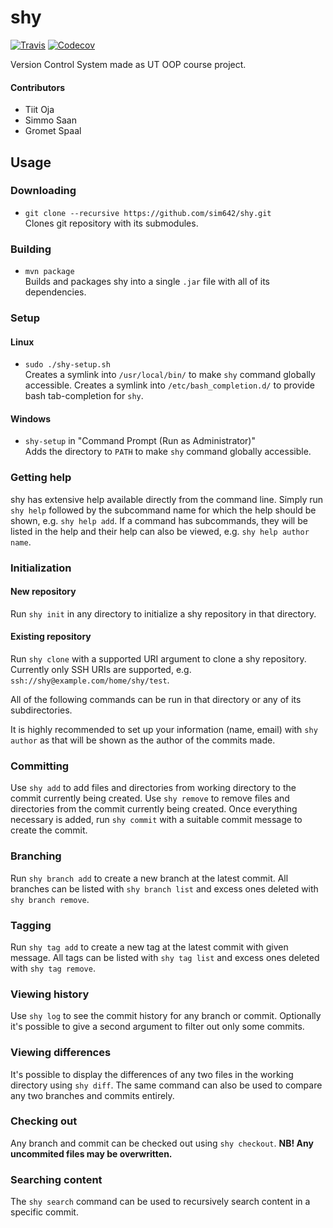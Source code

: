 # shy

[![Travis](https://img.shields.io/travis/sim642/shy.svg)](https://travis-ci.org/sim642/shy)
[![Codecov](https://img.shields.io/codecov/c/github/sim642/shy.svg)](https://codecov.io/github/sim642/shy)

Version Control System made as UT OOP course project.

#### Contributors
* Tiit Oja
* Simmo Saan
* Gromet Spaal

## Usage
### Downloading
* `git clone --recursive https://github.com/sim642/shy.git`  
  Clones git repository with its submodules.

### Building
* `mvn package`  
  Builds and packages shy into a single `.jar` file with all of its dependencies.

### Setup
#### Linux
* `sudo ./shy-setup.sh`  
  Creates a symlink into `/usr/local/bin/` to make `shy` command globally accessible.
  Creates a symlink into `/etc/bash_completion.d/` to provide bash tab-completion for `shy`.

#### Windows
* `shy-setup` in "Command Prompt (Run as Administrator)"  
  Adds the directory to `PATH` to make `shy` command globally accessible.

### Getting help
shy has extensive help available directly from the command line. Simply run `shy help` followed by the subcommand name
for which the help should be shown, e.g. `shy help add`. If a command has subcommands, they will be listed in the help
and their help can also be viewed, e.g. `shy help author name`.

### Initialization
#### New repository
Run `shy init` in any directory to initialize a shy repository in that directory.

#### Existing repository
Run `shy clone` with a supported URI argument to clone a shy repository.
Currently only SSH URIs are supported, e.g. `ssh://shy@example.com/home/shy/test`.


All of the following commands can be run in that directory or any of its subdirectories.

It is highly recommended to set up your information (name, email) with `shy author` as that will be shown as the author
of the commits made.

### Committing
Use `shy add` to add files and directories from working directory to the commit currently being created.
Use `shy remove` to remove files and directories from the commit currently being created.
Once everything necessary is added, run `shy commit` with a suitable commit message to create the commit.

### Branching
Run `shy branch add` to create a new branch at the latest commit. All branches can be listed with `shy branch list` and
excess ones deleted with `shy branch remove`.

### Tagging
Run `shy tag add` to create a new tag at the latest commit with given message. All tags can be listed with `shy tag list` and
excess ones deleted with `shy tag remove`.

### Viewing history
Use `shy log` to see the commit history for any branch or commit. Optionally it's possible to give a second argument
to filter out only some commits.

### Viewing differences
It's possible to display the differences of any two files in the working directory using `shy diff`.
The same command can also be used to compare any two branches and commits entirely.

### Checking out
Any branch and commit can be checked out using `shy checkout`.
**NB! Any uncommited files may be overwritten.**

### Searching content
The `shy search` command can be used to recursively search content in a specific commit.